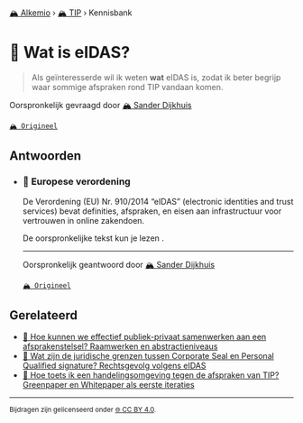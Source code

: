 [🏔️ Alkemio](https://welcome.alkem.io/) › [🏔️ TIP](https://alkem.io/tip/dashboard) › Kennisbank
# 📄 Wat is eIDAS?
>Als geïnteresserde wil ik weten __wat__ eIDAS is, zodat ik beter begrijp waar sommige afspraken rond TIP vandaan komen.

Oorspronkelijk gevraagd door [🏔️ Sander Dijkhuis](https://alkem.io/user/sander-dijkhuis-3912)

[`🏔️ Origineel`](https://alkem.io/tip/collaboration/watiseidas-4062)

## Antwoorden
- ### <a id="europeseverordening-4270"></a> 📌 Europese verordening
  De Verordening (EU) Nr. 910/2014 “eIDAS” (electronic identities and trust services) bevat definities, afspraken, en eisen aan infrastructuur voor vertrouwen in online zakendoen.
  
  De oorspronkelijke tekst kun je lezen . 

  ***
  Oorspronkelijk geantwoord door [🏔️ Sander Dijkhuis](https://alkem.io/tip/collaboration/watiseidas-4062/posts/europeseverordening-4270)

  [`🏔️ Origineel`](https://alkem.io/tip/collaboration/watiseidas-4062/posts/europeseverordening-4270)

## Gerelateerd
- [📌 Hoe kunnen we effectief publiek-privaat samenwerken aan een afsprakenstelsel? Raamwerken en abstractieniveaus](hoekunnenweeffect-1138.md#raamwerkenenabstra-6127)
- [📌 Wat zijn de juridische grenzen tussen Corporate Seal en Personal Qualified signature? Rechtsgevolg volgens eIDAS](juridischegrenzent-2374.md#rechtsgevolgvolgens-1804)
- [📌 Hoe toets ik een handelingsomgeving tegen de afspraken van TIP? Greenpaper en Whitepaper als eerste iteraties](hoetoetsikeenhan-831.md#greenpaperenwhitep-3814)
* * *
<small>Bijdragen zijn gelicenseerd onder [🌐 CC BY 4.0](https://creativecommons.org/licenses/by/4.0/deed.nl).</small>
